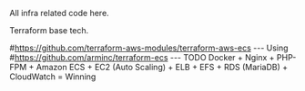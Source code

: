 All infra related code here. 

Terraform base tech. 

#https://github.com/terraform-aws-modules/terraform-aws-ecs --- Using
#https://github.com/arminc/terraform-ecs					   --- TODO 
Docker + Nginx + PHP-FPM + Amazon ECS + EC2 (Auto Scaling) + ELB + EFS + RDS (MariaDB) + CloudWatch = Winning


